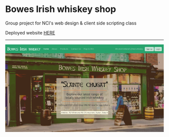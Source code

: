 # Bowes Irish whiskey shop
Group project for NCI's web design &amp; client side scripting class

Deployed website <a href="https://bowes-irish-whiskey-shop.pages.dev/" target="_blank"><u>HERE</u></a>

<hr>

![irish whiskey](assets/images/bowes-whiskey-shop-website.png)
